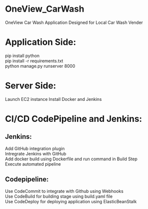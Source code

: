 # OneView_CarWash
OneView Car Wash Application Designed for Local Car Wash Vender  

# Application Side:  
pip install python  
pip install -r requirements.txt  
python manage.py runserver 8000  

# Server Side:  
Launch EC2 instance 
Install Docker and Jenkins 

# CI/CD CodePipeline and Jenkins:  
## Jenkins:
Add GitHub integration plugin  
Intregrate Jenkins with GitHub  
Add docker build using Dockerfile and run command in Build Step  
Execute automated pipeline 

## Codepipeline:  
Use CodeCommit to integrate with Github using Webhooks  
Use CodeBuild for building stage using build.yaml file  
Use CodeDeploy for deploying application using ElasticBeanStalk  




